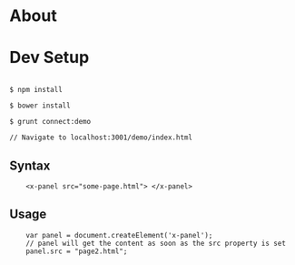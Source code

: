 # About


# Dev Setup

```

$ npm install

$ bower install

$ grunt connect:demo

// Navigate to localhost:3001/demo/index.html

```


## Syntax


```
	<x-panel src="some-page.html"> </x-panel>
```

## Usage

```
	var panel = document.createElement('x-panel');
	// panel will get the content as soon as the src property is set
	panel.src = "page2.html";

```


